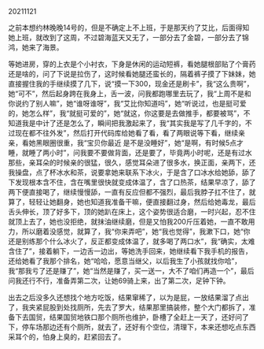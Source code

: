 20211121

之前本想约林晚晚14号的，但是不确定上不上班，于是那天约了艾比，后面得知她上班，就改到了这周，不过碧海蓝天又无了，一部分去了金碧，一部分去了锦鸿，她来了海景。

等她进房，穿的上衣是个小衬衣，下身是休闲的运动短裤，看她腿根部贴了个膏药还是啥的，问了下说是拉伤了，这时候看她腿还蛮长的，隔着裤子摸了下妹妹，她直接握住我的手继续摸了几下，说“摸一下300，现金还是刷卡”，我“这么贵啊”，她“可不”，然后起身跨在我身上，舌一波，问我都跑哪里去玩了，我“上周不是和你说约了别人嘛”，她“谁呀谁呀”，我“艾比你知道吗”，她“听说过，也是挺可爱的，她怎么样”，我“就挺可爱的”，她“就这，你这要是去做推手，都要被骂”，不知道我是中计了还是怎么了，瞬间把我激起来了，我“其实我是写了几千字的，不过现在都不往外发”，然后打开代码库给她看了看，看了两眼说等下看，继续亲亲，看她黑眼圈很重，我“宝贝你最近 是不是没睡好”，她“是啊，有时候5点才睡，就睡了两小时”，问我要不要做背面，还是要了，毕竟两小时呢，还是有过水那些，亲耳朵的时候亲的很猛，很久，感觉耳朵进了很多水，换正面，亲两下，还我操盘，点了杯冰水和茶，说要拿她来联系下冰火，于是含了口冰水给她舔，舔了下发现根本含不住，含在嘴里很快就变成体温了，含了口热茶，结果早凉了，舔了两下便直接喝了，继续慢慢舔，一直有反应但都不强烈，最后我脖子扛不住了，就算了，轻轻让她翻身，她也知道我准备干嘛，便直接翻过身，然后给她毒龙，最后舌头伸长，顶了好多下，顶的她趴在床上，这个姿势很适合磨，一时兴起，忍不住就顶上去了，她也没拒绝，就抹油继续磨，但是又怕我200斤压着她，一直不敢用力，所以磨着没感觉，就算了，我“你来弄吧”，她“我也觉得”，我漱下口，她“你还是别练那个什么冰火了，反正都变成体温了，就多喝了两口水”，我“确实，太难含住了”，接着躺下，一边舌一边出，等她洗手回来，她继续看下我手机的报告，还给她看了我那个排名，她“哈哈，愿意当继父，以后我生了小孩就找你哈”，我“那我亏了还是赚了”，她“当然是赚了，买一送一，大不了咱们再造一个”，最后问我还行不行，准备弄第二次，让她69骑上来，出了第二次，足钟下钟。

出去之后没多久还想找个地方吃饭，结果窜稀了，以为是屁，一放结果溜了点出了，我夹紧屁股到处找厕所，先去了罗大，结果那里搞装修，整个大门都拆了，准备下去国贸，结果国贸地铁口那个厕所也维护，卧槽了全赶上一天了，还好问了下，停车场那边还有个厕所，就去了，还好有个空位，清理下，本来还想吃点东西采耳个的，怕身上臭的，赶紧回去了。

